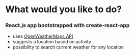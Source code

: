# What would you like to do?
### React.js app bootstrapped with create-react-app 

* uses [OpenWeatherMaps API](https://openweathermap.org/)
* suggests a location based on activity
* possibility to search current weather for any location

